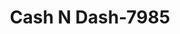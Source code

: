 ---
f_zip-code: 38351
f_state-code: TN
title: Cash N Dash-7985
f_phone: 731-967-5196
f_city-only: Lexington
f_address: 234 E Church Street Lexington
f_location-unique-id: '7985'
slug: cash-n-dash-7985
updated-on: '2024-05-30T13:46:58.046Z'
created-on: '2024-05-30T13:36:59.803Z'
published-on: '2024-05-30T13:54:32.469Z'
f_city-state: cms/city/lexington-tn.md
f_company: cms/company/cash-n-dash.md
f_state: cms/state/tennessee.md
layout: '[payday-loan].html'
tags: payday-loan
---